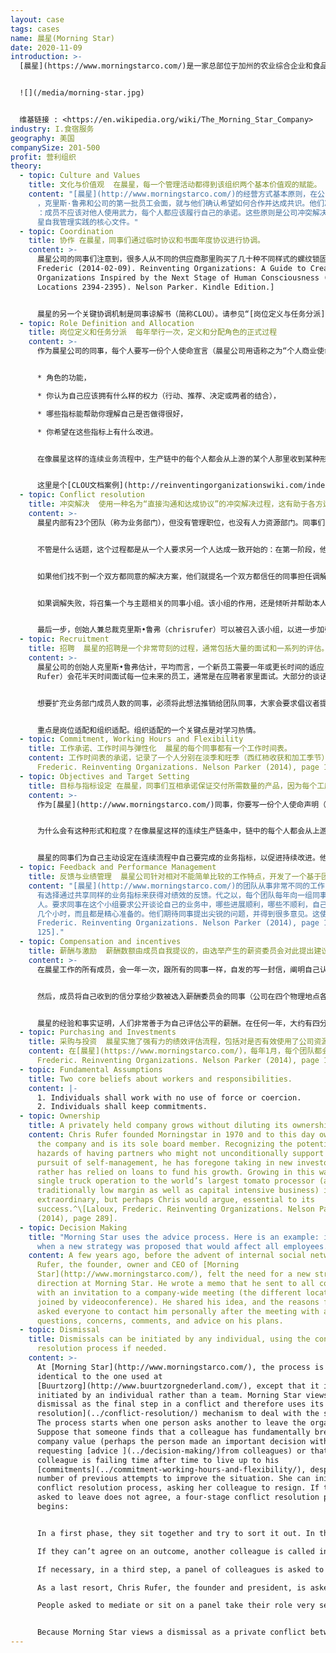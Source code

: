```yaml
---
layout: case
tags: cases
name: 晨星(Morning Star)
date: 2020-11-09
introduction: >-
  [晨星](https://www.morningstarco.com/)是一家总部位于加州的农业综合企业和食品加工公司。晨星加工了25%的加州番茄加工产品，并供应着约40%的美国工业番茄酱和番茄丁市场。


  ![](/media/morning-star.jpg)


  维基链接 : <https://en.wikipedia.org/wiki/The_Morning_Star_Company>
industry: I.食宿服务
geography: 美国
companySize: 201-500
profit: 营利组织
theory:
  - topic: Culture and Values
    title: 文化与价值观  在晨星，每一个管理活动都得到该组织两个基本价值观的赋能。
    content: "[晨星](http://www.morningstarco.com/)的经营方式基本原则，在公司创建早期就成型了。当第一家番茄加工厂建成时\
      ，克里斯·鲁弗和公司的第一批员工会面，就与他们确认希望如何合作并达成共识。他们决定了两个原则，应该用两个基本的组织价值观，激励晨星的每一个管理活动\
      ：成员不应该对他人使用武力，每个人都应该履行自己的承诺。这些原则是公司冲突解决机制的核心，这一流程在“同事原则”中有非常详细的描述，这是一份概述晨\
      星自我管理实践的核心文件。"
  - topic: Coordination
    title: 协作 在晨星，同事们通过临时协议和书面年度协议进行协调。
    content: >-
      晨星公司的同事们注意到，很多人从不同的供应商那里购买了几十种不同样式的螺纹锁固胶（一种防止螺母和螺栓意外松动的粘合剂）。他们不仅损失了大量折扣，而且不协调的采购也产生了不必要的官僚作风，因为食品行业的法规要求工人跟踪材料安全数据表中的每一种格式。一位工人建议他每季度到工厂走走一次，协调订单。一个类似的解决方案也出现在购买包装材料的业务中，数量折扣得到了大幅度增加。^\[Laloux,
      Frederic (2014-02-09). Reinventing Organizations: A Guide to Creating
      Organizations Inspired by the Next Stage of Human Consciousness (Kindle
      Locations 2394-2395). Nelson Parker. Kindle Edition.]


      晨星的另一个关键协调机制是同事谅解书（简称CLOU）。请参见“[岗位定义与任务分派](https://cn.reinventingorganizationswiki.com/theory/role-definition-and-allocation/)”和“启发性实践案例”/“晨星”。
  - topic: Role Definition and Allocation
    title: 岗位定义和任务分派  每年举行一次，定义和分配角色的正式过程
    content: >-
      作为晨星公司的同事，每个人要写一份个人使命宣言（晨星公司用语称之为“个人商业使命”），并在一份名为“同事谅解书”（简称CLOU）的文件中详细说明你要履行的所有职责。晨星的角色定义非常明确，所以你可能有20到30个不同的角色（一个可能是卸货站的番茄接受者，另一个可能是季节性整皮分拣员的培训师）。对于每个角色，需要指定：


      * 角色的功能，

      * 你认为自己应该拥有什么样的权力（行动、推荐、决定或两者的结合），

      * 哪些指标能帮助你理解自己是否做得很好，

      * 你希望在这些指标上有什么改进。


      在像晨星这样的连续业务流程中，生产链中的每个人都会从上游的某个人那里收到某种形式的西红柿或西红柿酱，然后以另一种形式将它们送到下游的某个人那里。这或许可以解释为什么晨星的同事们选择在撰写或更新完CLOUs后，不在团队环境中集体讨论CLOUs，而是与上下游同事进行一对一的一系列讨论。


      这里是个[CLOU文档案例](http://reinventingorganizationswiki.com/index.php?action=ajax&title=-&rs=SecureFileStore::getFile&f=/a/a9/MorningStar_Sample2011_CLOU.pdf)。还可以点击[这里](http://www.managementexchange.com/story/colleague-letter-understanding-replacing-jobs-commitments).参考更详细的CLOU资料。^\[Source: http://www.managementexchange.com/story/colleague-letter-understanding-replacing-jobs-commitments]
  - topic: Conflict resolution
    title: 冲突解决  使用一种名为“直接沟通和达成协议”的冲突解决过程，这有助于各方达成协议。可以邀请一位调解人来支持协调，但协调人无权以上级角度强加一个决策。
    content: >-
      晨星内部有23个团队（称为业务部门），但没有管理职位，也没有人力资源部门。同事们完全按照其历史早期确立的自我管理原则来运作。当第一家番茄加工厂建成时，克里斯·鲁弗与公司的第一批员工会面，跟他们确认希望如何合作。他们决定，应该用两个基本的组织价值观来激励晨星的每一个管理实践：成员不应该对他人使用武力，每个人应该履行自己的承诺。这些价值观是公司冲突解决流程的核心，在“同事原则”中有详细描述。这是一份概述晨星自我管理实践的核心文件。冲突解决过程（称为“直接沟通和达成一致”）适用于解决任何类型的分歧。这可能是对技术决策的不同意见、人际冲突或价值观的违背。具体来说，当一个同事认为另一个人没有发挥作用时，这也可以用于解决绩效问题。


      不管是什么话题，这个过程都是从一个人要求另一个人达成一致开始的：在第一阶段，他们坐在一起，试图私下解决问题。发起者必须提出明确的请求（不是判决，不是要求），对方必须对请求作出明确的回应（用“是”、“否”或反建议）。


      如果他们找不到一个双方都同意的解决方案，他们就提名一个双方都信任的同事担任调解人。该同事支持各方达成协议，但不能强行提出解决方案。


      如果调解失败，将召集一个与主题相关的同事小组。该小组的作用，还是倾听并帮助本人形成协议。小组不能给当事人强加决定，但通常具有足够的道德分量，可以让事情得出结论。


      最后一步，创始人兼总裁克里斯•鲁弗（chrisrufer）可以被召入该小组，以进一步加强该小组的道德分量。由于分歧是私下的，因此各方应在谈判过程中和谈判结束后遵守保密规定。当然，这一保密规定也适用于冲突的两个核心人物。他们必须自行解决彼此之间的分歧，不鼓励通过争取支持和建立敌对派系等方式来蔓延冲突。
  - topic: Recruitment
    title: 招聘  晨星的招聘是一个非常苛刻的过程，通常包括大量的面试和一系列的评估。
    content: >-
      晨星公司的创始人克里斯•鲁弗估计，平均而言，一个新员工需要一年或更长时间的适应，才能在自我管理环境中充分发挥作用。公司规模较小时，克里斯·鲁弗（Chris
      Rufer）会花半天时间面试每一位未来的员工，通常是在应聘者家里面试。大部分的谈话集中在评估晨星的理念与申请人的期望之间的契合度。如今，每位潜在员工都会接受两小时的自我管理概念介绍，并接受10到12位晨星同事的面试。即使这样，错误还是会发生。联合创始人保罗格林（paulgreen）估计，多达50%的经验丰富的员工在两年内离职，因为他们很难适应自我管理体系。


      想要扩充业务部门成员人数的同事，必须将此想法推销给团队同事，大家会要求倡议者提供具体招聘岗位的工作描述和商业案例。如果大家一致同意则继续推进，将招聘的实施交给团队内部专家。


      重点是岗位适配和组织适配。组织适配的一个关键点是对学习热情。
  - topic: Commitment, Working Hours and Flexibility
    title: 工作承诺、工作时间与弹性化  晨星的每个同事都有一个工作时间表。
    content: 工作时间表的承诺，记录了一个人分别在淡季和旺季（西红柿收获和加工季节）可以承诺的工作小时数，这个信息提供了明确的基础，让同事们可以在实现组织目标的同时，能共同讨论和管理大家的时间。工作进度承诺内容参见[晨星](https://www.morningstarco.com/)的同事谅解书或CLOU，其中还包括一份个人使命声明和一个人目前所承担岗位角色的详细信息，以及他们希望做出的改进。这是一种更为正式的分享并获取同事承诺的方式，满足了晨星不断改进以提高效率的需要，因为这个行业本质上是一种低利润的商品业务。^\[Laloux,
      Frederic. Reinventing Organizations. Nelson Parker (2014), page 182-183].
  - topic: Objectives and Target Setting
    title: 目标与指标设定 在晨星，同事们互相承诺保证交付所需数量的产品，因为每个工序的产品，都依赖于前一工序交付的产品来生产并交付。
    content: >-
      作为[晨星](http://www.morningstarco.com/)同事，你要写一份个人使命声明（用晨星的语言叫做“个人商业使命”），并在一份名为“同事谅解书”（或简称CLOU）的文件中阐明自己所承担的所有岗位角色。晨星的角色定义非常明确，所以成员可能有20到30个不同的角色（一个可能是卸货站的番茄收货员，另一个可能是季节性整皮分拣员的培训师）。对于每一个角色，都要详细说明其功能和作用，自己认为应该拥有什么样的权力（行动、建议、决定或两者的组合），哪些指标可以帮助了解自己是否做得很好，以及自己希望在这些指标上做些什么改进。


      为什么会有这种形式和粒度？在像晨星这样的连续生产链条中，链中的每个人都会从上游的某个人那里收到某种形式的西红柿或西红柿酱，然后以另一种形式将它们送到下游的某个人那里。因此，晨星公司的同事们选择在撰写或更新完CLOUs后，不在整个团队环境中多对多的讨论其内容（大多数自我管理组织都是这样做的），而代之以与少数最常接触的相关的上下游同事通过一对一的讨论来确认内容。人们非常认真地讨论和协商对方CLOU文档中的内容—他们希望确保上游的人承诺向他们提供正确的纳入，以便自己可以保证转过来向下游的人交付他们承诺的内容。


      晨星的同事们为自己主动设定在连续流程中自己要完成的业务指标，以促进持续改进。他们会自行测量指标，将其与自己设定的目标进行比较，分析根本原因，并尝试新的想法。这些目标大多是围绕着局部领域设定的，比如为一台机器或一个操作步骤，因为在只有在这些层面才可以确定的预测结果。
  - topic: Feedback and Performance Management
    title: 反馈与业绩管理  晨星公司针对相对不能简单比较的工作特点，开发了一个基于团队的反馈流程。
    content: "[晨星](http://www.morningstarco.com/)的团队从事非常不同的工作（例如，西红柿分类、蒸汽生成和包装），所以没\
      有选择通过共享同样的业务指标来获得对绩效的反馈。代之以，每个团队每年向一组同事做一次自我评估报告。这个小组包括克里斯·鲁弗，总裁和其他任何想加入的\
      人。要求同事在这个小组要求公开谈论自己的业务中，哪些进展顺利，哪些不顺利，自己如何很好的利用了公司的资源，以及明年的计划是什么。每一场演讲都会持续\
      几个小时，而且都是精心准备的。他们期待同事提出尖锐的问题，并得到很多意见。这使他们能够回顾他们所做的事情并完善新的计划。^\\[Laloux,
      Frederic. Reinventing Organizations. Nelson Parker (2014), page 124,
      125]."
  - topic: Compensation and incentives
    title: 薪酬与激励  薪酬数额由成员自我提议的，由选举产生的薪资委员会对此提出建议并进行校准，如果需要，还可以使用冲突解决流程来协调有反对意见的数额。
    content: >-
      在晨星工作的所有成员，会一年一次，跟所有的同事一样，自发的写一封信，阐明自己认为应该给自己的公平加薪数额以及原因。在波澜不惊的一年里，你可能会只作些生活成本调整。但如果觉得自己承担了更具挑战性的角色或做出了特殊贡献，就可以选择更高的加薪比例。成员将从自己的CLOU同事（成员在一年前与之签订一对一合同的人）那里收到基于同事的反馈意见，与被反馈者所负责工作的绩效指标相关的所有数据备份，也会作为附件放在反馈中。


      然后，成员将自己收到的信分享给少数被选入薪酬委员会的同事（公司在四个物理地点各有一个这样的委员会）。委员会的工作是审查收到的所有信件，进行校准并提供反馈。这个小组反馈可能会告诉某人，你对自己的成就过于谦虚，你应该考虑加薪。或者也可能会告诉某人，与你的同事相比，你给自己的加薪似乎偏高。该委员会只有咨询权，不能强行作出决定，但据了解，定薪流程是晨星“达成一致”流程的一部分。如果你选择无视委员会建议你降低加薪的建议，委员会可以选择启动一个与成员达成一致意见的流程（[冲突解决流程](https://cn.reinventingorganizationswiki.com/theory/conflict-resolution/)），创造一个空间和时间，来更深入地探讨该成员和委员会的评估分歧，帮助成员和委员会之间达成协议。


      晨星的经验和事实证明，人们非常善于为自己评估公平的薪酬。在任何一年，大约有四分之一的人会选择高于生活费调整的加薪。但全公司只有少数人收到认为他们的加薪目标可能过高的反馈。^[Gary Hamel, “First, Let’s Fire All the Managers,” Harvard Business Review, December 2011, [http://hbr.org/2011/12/first-lets-fire-all-the-managers](https://hbr.org/2011/12/first-lets-fire-all-the-managers). and interviews Frederic Laloux at Morning Star Self-Management Institute.]
  - topic: Purchasing and Investments
    title: 采购与投资  晨星实施了强有力的绩效评估流程，包括对是否有效使用了公司资源的评估，以及向一组同事呈现年度投资计划报告。
    content: 在[晨星](https://www.morningstarco.com/)，每年1月，每个团队都会向一组同事提交一份自我评估报告，该小组包括创始人兼总裁克里斯•鲁弗（chrisrufer）和其他愿意加入的人。团队坦率地谈论在过去一年业务中哪些进展顺利，哪些进展不顺利，是如何有效利用公司资源的，以及明年计划做什么。这不是一个肤浅的努力；每一个演示都会持续几个小时，团队会收到来自同事的挑战性的、有时是盘问性的提问。在这一个月期间，所有的团队都会做演讲；表现不好的团队会从同事那里得到很多意见，并且觉察到有功课要做了。^\[Laloux,
      Frederic. Reinventing Organizations. Nelson Parker (2014), page 125]
  - topic: Fundamental Assumptions
    title: Two core beliefs about workers and responsibilities.
    content: |-
      1. Individuals shall work with no use of force or coercion.
      2. Individuals shall keep commitments.
  - topic: Ownership
    title: A privately held company grows without diluting its ownership.
    content: Chris Rufer founded Morningstar in 1970 and to this day owns 100% of
      the company and is its sole board member. Recognizing the potential
      hazards of having partners who might not unconditionally support his
      pursuit of self-management, he has foregone taking in new investors but
      rather has relied on loans to fund his growth. Growing in this way from a
      single truck operation to the world’s largest tomato processor (a
      traditionally low margin as well as capital intensive business) is
      extraordinary, but perhaps Chris would argue, essential to its
      success.^\[Laloux, Frederic. Reinventing Organizations. Nelson Parker
      (2014), page 289].
  - topic: Decision Making
    title: "Morning Star uses the advice process. Here is an example: it was used
      when a new strategy was proposed that would affect all employees. "
    content: A few years ago, before the advent of internal social networks, Chris
      Rufer, the founder, owner and CEO of [Morning
      Star](http://www.morningstarco.com/), felt the need for a new strategic
      direction at Morning Star. He wrote a memo that he sent to all colleagues,
      with an invitation to a company-wide meeting (the different locations
      joined by videoconference). He shared his idea, and the reasons for it. He
      asked everyone to contact him personally after the meeting with any
      questions, concerns, comments, and advice on his plans.
  - topic: Dismissal
    title: Dismissals can be initiated by any individual, using the conflict
      resolution process if needed.
    content: >-
      At [Morning Star](http://www.morningstarco.com/), the process is almost
      identical to the one used at
      [Buurtzorg](http://www.buurtzorgnederland.com/), except that it is
      initiated by an individual rather than a team. Morning Star views a
      dismissal as the final step in a conflict and therefore uses its [conflict
      resolution](../conflict-resolution/) mechanism to deal with the situation.
      The process starts when one person asks another to leave the organization.
      Suppose that someone finds that a colleague has fundamentally breached a
      company value (perhaps the person made an important decision without
      requesting [advice ](../decision-making/)from colleagues) or that a
      colleague is failing time after time to live up to his
      [commitments](../commitment-working-hours-and-flexibility/), despite a
      number of previous attempts to improve the situation. She can initiate a
      conflict resolution process, asking her colleague to resign. If the person
      asked to leave does not agree, a four-stage conflict resolution process
      begins:


      In a first phase, they sit together and try to sort it out. In the discussion, the person asked to leave can suggest ways to restore trust. Or perhaps he will come to see that he has irrevocably lost the trust of his colleagues and that he is better off looking for work elsewhere.

      If they can’t agree on an outcome, another colleague is called in as a mediator.

      If necessary, in a third step, a panel of colleagues is asked to mediate.

      As a last resort, Chris Rufer, the founder and president, is asked to join the panel.

      People asked to mediate or sit on a panel take their role very seriously. Morning Star’s principle of not using force against anyone is at stake. They are not a jury, passing a verdict on a colleague. Their role is to explore every possible way to restore trust in the relationship. The process can take a long time if needed. Only when the person who has been asked to leave sees that colleagues genuinely tried to find a solution and that none could be found, will he come to accept that resignation is the reasonable outcome. Therein lies the power and legitimacy of the process.


      Because Morning Star views a dismissal as a private conflict between two persons, everyone is under the understanding of full confidentiality (as is always the case with the conflict resolution mechanism). As a result, no data exist of how often this happens. . Some more senior employees report that they have been part of a handful of panels over the years. They are advocates for the method. The panel discussions are never easy they report, but they do help people reach fair and reasonable outcomes^[Source: Laloux, Frederic. Reinventing Organizations. Nelson Parker (2014), pages 128-129].
---
```


